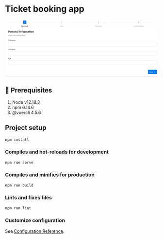 # Ticket booking app

![BookTKT](https://github.com/Venkatram92/BookTKT/blob/master/BookingSteps.JPG)

## :page_with_curl: Prerequisites

1. Node v12.18.3
2. npm 6.14.6
3. @vue/cli 4.5.6

## Project setup
```
npm install
```

### Compiles and hot-reloads for development
```
npm run serve
```

### Compiles and minifies for production
```
npm run build
```

### Lints and fixes files
```
npm run lint
```

### Customize configuration
See [Configuration Reference](https://cli.vuejs.org/config/).
